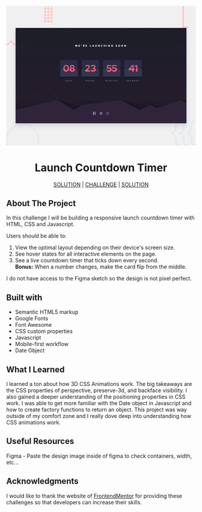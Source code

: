 ![launch-countdown-timer](images/desktop-preview.jpg)

<h1 align="center">Launch Countdown Timer</h1>

<div align="center">

[SOLUTION](https://datkiddude.github.io/launch-countdown-timer-frontendmentor/) |
[CHALLENGE](https://www.frontendmentor.io/challenges/qr-code-component-iux_sIO_H) |
[SOLUTION](https://www.frontendmentor.io/solutions)

</div>

## About The Project

In this challenge I will be building a responsive launch countdown timer with HTML, CSS and Javascript.

Users should be able to:

1. View the optimal layout depending on their device's screen size.
2. See hover states for all interactive elements on the page.
3. See a live countdown timer that ticks down every second.<br>
**Bonus:** When a number changes, make the card flip from the middle.

I do not have access to the Figma sketch so the design is not pixel perfect.

## Built with

- Semantic HTML5 markup
- Google Fonts
- Font Awesome
- CSS custom properties
- Javascript
- Mobile-first workflow
- Date Object

## What I Learned

I learned a ton about how 3D CSS Animations work. The big takeaways are the CSS properties of perspective, preserve-3d, and backface visibility.
I also gained a deeper understanding of the positioning properties in CSS work. I was able to get more familiar with the Date object in Javascript and how to create factory functions to return an object. This project was way outside of my comfort zone and I really dove deep into understanding how CSS animations work.

## Useful Resources

Figma - Paste the design image inside of figma to check containers, width, etc...

## Acknowledgments

I would like to thank the website of [FrontendMentor](https://www.frontendmentor.io/home) for providing these challenges so that developers can increase their skills.
